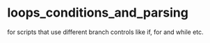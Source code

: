 # loops_conditions_and_parsing
for scripts that use different branch controls like if, for and while etc.
